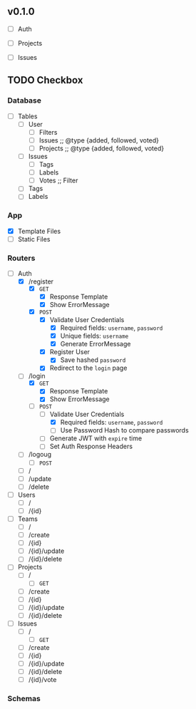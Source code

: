 v0.1.0
------
- [ ] Auth
- [ ] Projects
- [ ] Issues


## TODO Checkbox
### Database
- [ ] Tables
    - [ ] User
        - [ ] Filters
        - [ ] Issues    ;; @type {added, followed, voted}
        - [ ] Projects  ;; @type {added, followed, voted}
    - [ ] Issues
        - [ ] Tags
        - [ ] Labels
        - [ ] Votes     ;; Filter
    - [ ] Tags
    - [ ] Labels

### App
- [x] Template Files
- [ ] Static Files

### Routers
- [ ] Auth
    - [x] /register
        - [x] `GET`
            - [x] Response Template
            - [x] Show ErrorMessage
        - [x] `POST`
            - [x] Validate User Credentials
                - [x] Required fields: `username`, `password`
                - [x] Unique fields: `username`
                - [x] Generate ErrorMessage
            - [x] Register User
                - [x] Save hashed `password`
            - [x] Redirect to the `login` page
    - [ ] /login
        - [x] `GET`
            - [x] Response Template
            - [x] Show ErrorMessage
        - [ ] `POST`
            - [ ] Validate User Credentials
                - [x] Required fields: `username`, `password`
                - [ ] Use Password Hash to compare passwords
            - [ ] Generate JWT with `expire` time
            - [ ] Set Auth Response Headers
    - [ ] /logoug
        - [ ] `POST`
    - [ ] /
    - [ ] /update
    - [ ] /delete
- [ ] Users
    - [ ] /
    - [ ] /{id}
- [ ] Teams
    - [ ] /
    - [ ] /create
    - [ ] /{id}
    - [ ] /{id}/update
    - [ ] /{id}/delete
- [ ] Projects
    - [ ] /
        - [ ] `GET`
    - [ ] /create
    - [ ] /{id}
    - [ ] /{id}/update
    - [ ] /{id}/delete
- [ ] Issues
    - [ ] /
        - [ ] `GET`
    - [ ] /create
    - [ ] /{id}
    - [ ] /{id}/update
    - [ ] /{id}/delete
    - [ ] /{id}/vote

### Schemas